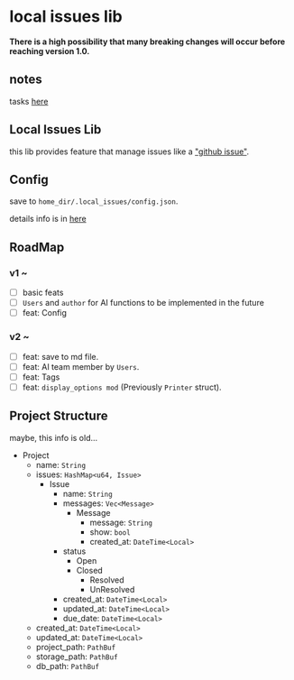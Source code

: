 # local issues lib

**There is a high possibility that many breaking changes will occur before reaching version 1.0.**

## notes

tasks [here](https://github.com/Uliboooo/local_issues_lib/blob/main/Tasks.md)

## Local Issues Lib

this lib provides feature that manage issues like a ["github issue"](https://github.com/Uliboooo/local_issues_lib/issues).

## Config

save to `home_dir/.local_issues/config.json`.

details info is in [here](https://github.com/Uliboooo/local_issues_lib/blob/main/reference/Config.md)

## RoadMap

### v1 ~

* [ ] basic feats
* [ ] `Users` and `author` for AI functions to be implemented in the future
* [ ] feat: Config

### v2 ~

* [ ] feat: save to md file. 
* [ ] feat: AI team member by `Users`.
* [ ] feat: Tags
* [ ] feat: `display_options mod` (Previously `Printer` struct).

## Project Structure

maybe, this info is old...

- Project
  - name: `String`
  - issues: `HashMap<u64, Issue>`
    - Issue
        - name: `String`
        - messages: `Vec<Message>`
            - Message
                - message: `String`
                - show: `bool`
                - created_at: `DateTime<Local>`
        - status
            - Open
            - Closed
                - Resolved
                - UnResolved
        - created_at: `DateTime<Local>`
        - updated_at: `DateTime<Local>`
        - due_date: `DateTime<Local>`
  - created_at: `DateTime<Local>`
  - updated_at: `DateTime<Local>`
  - project_path: `PathBuf`
  - storage_path: `PathBuf`
  - db_path: `PathBuf`
